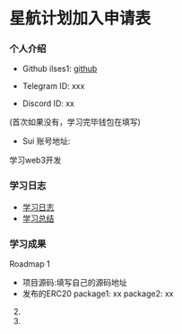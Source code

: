# 星航计划加入申请表

### 个人介绍

* Github ilses1: [github](https://github.com/ilses1)

* Telegram ID: xxx

* Discord ID: xx

(首次如果没有，学习完毕钱包在填写)
* Sui 账号地址: 

学习web3开发

### 学习日志

- [学习日志](journal.md)
- [学习总结](summary.md)

### 学习成果

Roadmap  1  
- 项目源码:填写自己的源码地址
- 发布的ERC20
package1: xx
package2: xx


2.


3. 

